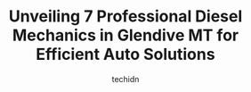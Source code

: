 ---
layout: ampstory
image: https://images.unsplash.com/photo-1567449394863-577a4311b51c?ixlib=rb-4.0.3&ixid=MnwxMjA3fDB8MHxwaG90by1wYWdlfHx8fGVufDB8fHx8&auto=format&fit=crop&w=640&h=853&q=80
author: techidn
featured: false
description: Searching for the finest Diesel Mechanic in Glendive MT, USA? Look no further than the 7 best Diesel Mechanic in the area, where youll find a team of highly qualified professionals ready to
title: Unveiling 7 Professional Diesel Mechanics in Glendive MT for Efficient Auto Solutions
cover:
   title: Unveiling 7 Professional Diesel Mechanics in Glendive MT for Efficient Auto Solutions
   subtitle: Rickpate
   background: https://images.unsplash.com/photo-1567449394863-577a4311b51c?ixlib=rb-4.0.3&ixid=MnwxMjA3fDB8MHxwaG90by1wYWdlfHx8fGVufDB8fHx8&auto=format&fit=crop&w=640&h=853&q=80

pages: 
 - layout: thirds
   top: <h1>#1 Rolling Rubber Point S Tire and Auto Service</h1>
   bottom: "<p>I was on a cross-country road trip when 1 of my tires caught a small screw that resulted in a slow leak. I rolled in on a quieter weekday afternoon and the service writer</p>"
   background: https://www.knot35.com/toplist/wp-content/uploads/2023/06/best-diesel-mechanic-1-in-glendive-mt-1685840526.jpeg
   backgroundblur: true
 - layout: thirds
   top: <h1>#2 Sinclair</h1>
   bottom: "<p>11 MT-16, Glendive, MT 59330, United States</p>"
   background: https://www.knot35.com/toplist/wp-content/uploads/2023/06/best-diesel-mechanic-2-in-glendive-mt-1685840526.jpeg
   cta:
      link: https://www.knot35.com/toplist/unveiling-7-professional-diesel-mechanics-in-glendive-mt-for-efficient-auto-solutions/
      text: Unveiling 7 Professional Diesel Mechanics in Glendive MT for Efficient Auto Solutions
 - layout: thirds
   top: <h1>#3 Berg Tire Inc</h1>
   bottom: "<p>2111 W Towne St, Glendive, MT 59330, United States</p>"
   background: https://www.knot35.com/toplist/wp-content/uploads/2023/06/best-diesel-mechanic-3-in-glendive-mt-1685840527.jpeg
   cta:
      link: https://www.knot35.com/toplist/unveiling-7-professional-diesel-mechanics-in-glendive-mt-for-efficient-auto-solutions/
      text: Unveiling 7 Professional Diesel Mechanics in Glendive MT for Efficient Auto Solutions
 - layout: thirds
   top: <h1>#4 NAPA Auto Parts - Badlands Industries Inc</h1>
   bottom: "<p>1515 W Bell St H2, Glendive, MT 59330, United States</p>"
   background: https://images.unsplash.com/photo-1608411404720-c8f0417bcdba?ixlib=rb-4.0.3&ixid=MnwxMjA3fDB8MHxwaG90by1wYWdlfHx8fGVufDB8fHx8&auto=format&fit=crop&w=640&h=853&q=80
   cta:
      link: https://www.knot35.com/toplist/unveiling-7-professional-diesel-mechanics-in-glendive-mt-for-efficient-auto-solutions/
      text: Unveiling 7 Professional Diesel Mechanics in Glendive MT for Efficient Auto Solutions
 - layout: thirds
   top: <h1>#5 Bobs Body Shop</h1>
   bottom: "<p>1523 N Merrill Ave, Glendive, MT 59330, United States</p>"
   background: https://images.unsplash.com/photo-1533998839656-76f5e4b2bccb?ixlib=rb-4.0.3&ixid=MnwxMjA3fDB8MHxwaG90by1wYWdlfHx8fGVufDB8fHx8&auto=format&fit=crop&w=640&h=853&q=80
   cta:
      link: https://www.knot35.com/toplist/unveiling-7-professional-diesel-mechanics-in-glendive-mt-for-efficient-auto-solutions/
      text: Unveiling 7 Professional Diesel Mechanics in Glendive MT for Efficient Auto Solutions
 - layout: thirds
   top: <h1>#6 Pro Tech Diesel Inc.</h1>
   bottom: "<p>111 Colorado Blvd, Glendive, MT 59330, United States</p>"
   background: https://images.unsplash.com/photo-1488554378835-f7acf46e6c98?ixlib=rb-4.0.3&ixid=MnwxMjA3fDB8MHxwaG90by1wYWdlfHx8fGVufDB8fHx8&auto=format&fit=crop&w=640&h=853&q=80
   cta:
      link: https://www.knot35.com/toplist/unveiling-7-professional-diesel-mechanics-in-glendive-mt-for-efficient-auto-solutions/
      text: Unveiling 7 Professional Diesel Mechanics in Glendive MT for Efficient Auto Solutions
 - layout: thirds
   top: <h1>#7 Robins Service</h1>
   bottom: "<p>1302 W Towne St, Glendive, MT 59330, United States</p>"
   background: https://images.unsplash.com/photo-1597773150796-e5c14ebecbf5?ixlib=rb-4.0.3&ixid=MnwxMjA3fDB8MHxwaG90by1wYWdlfHx8fGVufDB8fHx8&auto=format&fit=crop&w=640&h=853&q=80
   cta:
      link: https://www.knot35.com/toplist/unveiling-7-professional-diesel-mechanics-in-glendive-mt-for-efficient-auto-solutions/
      text: Unveiling 7 Professional Diesel Mechanics in Glendive MT for Efficient Auto Solutions
 - layout: thirds
   middle: Continue reading...
   background: https://images.unsplash.com/photo-1618005182384-a83a8bd57fbe?ixlib=rb-4.0.3&ixid=MnwxMjA3fDB8MHxwaG90by1wYWdlfHx8fGVufDB8fHx8&auto=format&fit=crop&w=640&h=853&q=80
   cta:
      link: https://www.knot35.com/toplist/unveiling-7-professional-diesel-mechanics-in-glendive-mt-for-efficient-auto-solutions/
      text: Unveiling 7 Professional Diesel Mechanics in Glendive MT for Efficient Auto Solutions
      
---